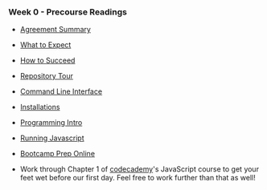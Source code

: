 ### Week 0 - Precourse Readings

+ [Agreement Summary][agreement-summary]
+ [What to Expect][what-to-expect]
+ [How to Succeed][how-to-succeed]
+ [Repository Tour][repository-tour]
+ [Command Line Interface][cli]
+ [Installations][installations]
+ [Programming Intro][programming-intro]
+ [Running Javascript][running-javascript]
+ [Bootcamp Prep Online][bpo]


+ Work through Chapter 1 of [codecademy]'s JavaScript course to get your feet wet before our first day. Feel free to work further than that as well!

[agreement-summary]: /other/agreement_summary.md
[what-to-expect]: ./what_to_expect.md
[how-to-succeed]: ./how_to_succeed.md
[repository-tour]: ./repository_tour.md
[programming-intro]: ./programming_intro.md
[running-javascript]: ./running_javascript.md
[installations]: ./installations.md
[cli]: ./cli.md
[bpo]: ./bootcamp_prep_online.md


[codecademy]: https://www.codecademy.com/
